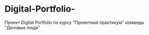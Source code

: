 # Digital-Portfolio-
Проект Digital Portfolio по курсу "Проектный практикум" команды "Деловые люди"
